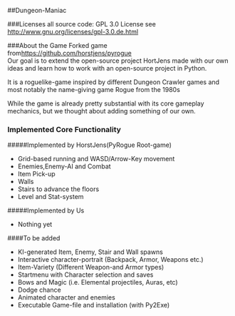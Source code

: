 ##Dungeon-Maniac

###Licenses
all source code: GPL 3.0 License
see <http://www.gnu.org/licenses/gpl-3.0.de.html>

###About the Game
Forked game from<https://github.com/horstjens/pyrogue>
<br>
Our goal is to extend the open-source project HortJens made with our own ideas
and learn how to work with an open-source project in Python.

It is a roguelike-game inspired by different Dungeon Crawler games and most notably
the name-giving game Rogue from the 1980s

While the game is already pretty substantial with its core gameplay 
mechanics, but we thought about adding something of our own.


### Implemented Core Functionality

#####Implemented by HorstJens(PyRogue Root-game)
* Grid-based running and WASD/Arrow-Key movement
* Enemies,Enemy-AI and Combat
* Item Pick-up
* Walls
* Stairs to advance the floors
* Level and Stat-system

#####Implemented by Us

* Nothing yet

####To be added
* KI-generated Item, Enemy, Stair and Wall spawns
* Interactive character-portrait (Backpack, Armor, Weapons etc.)
* Item-Variety (Different Weapon-and Armor types)
* Startmenu with Character selection and saves
* Bows and Magic (i.e. Elemental projectiles, Auras, etc)
* Dodge chance
* Animated character and enemies
* Executable Game-file and installation (with Py2Exe)


